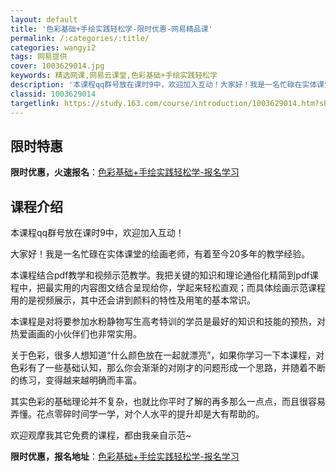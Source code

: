 ```yaml
---
layout: default
title: '色彩基础+手绘实践轻松学-限时优惠-网易精品课'
permalink: /:categories/:title/
categories: wangyi2
tags: 网易提供
cover: 1003629014.jpg
keywords: 精选网课,网易云课堂,色彩基础+手绘实践轻松学
description: '本课程qq群号放在课时9中，欢迎加入互动！大家好！我是一名忙碌在实体课堂的绘画老师，有着至今20多年的教学经验。本课程结'
classid: 1003629014
targetlink: https://study.163.com/course/introduction/1003629014.htm?share=1&shareId=1025206652&utm_campaign=share&utm_medium=iphoneShare&utm_source=&utm_u=1025206652
---
```


## 限时特惠

**限时优惠，火速报名**：[色彩基础+手绘实践轻松学-报名学习](https://study.163.com/course/introduction/1003629014.htm?share=1&shareId=1025206652&utm_campaign=share&utm_medium=iphoneShare&utm_source=&utm_u=1025206652)

## 课程介绍

本课程qq群号放在课时9中，欢迎加入互动！

大家好！我是一名忙碌在实体课堂的绘画老师，有着至今20多年的教学经验。

本课程结合pdf教学和视频示范教学。我把关键的知识和理论通俗化精简到pdf课程中，把最实用的内容图文结合呈现给你，学起来轻松直观；而具体绘画示范课程用的是视频展示，其中还会讲到颜料的特性及用笔的基本常识。

本课程是对将要参加水粉静物写生高考特训的学员是最好的知识和技能的预热，对热爱画画的小伙伴们也非常实用。

关于色彩，很多人想知道“什么颜色放在一起就漂亮”，如果你学习一下本课程，对色彩有了一些基础认知，那么你会渐渐的对刚才的问题形成一个思路，并随着不断的练习，变得越来越明确而丰富。

其实色彩的基础理论并不复杂，也就比你平时了解的再多那么一点点，而且很容易弄懂。花点零碎时间学一学，对个人水平的提升却是大有帮助的。

欢迎观摩我其它免费的课程，都由我亲自示范~

**限时优惠，报名地址**：[色彩基础+手绘实践轻松学-报名学习](https://study.163.com/course/introduction/1003629014.htm?share=1&shareId=1025206652&utm_campaign=share&utm_medium=iphoneShare&utm_source=&utm_u=1025206652)

